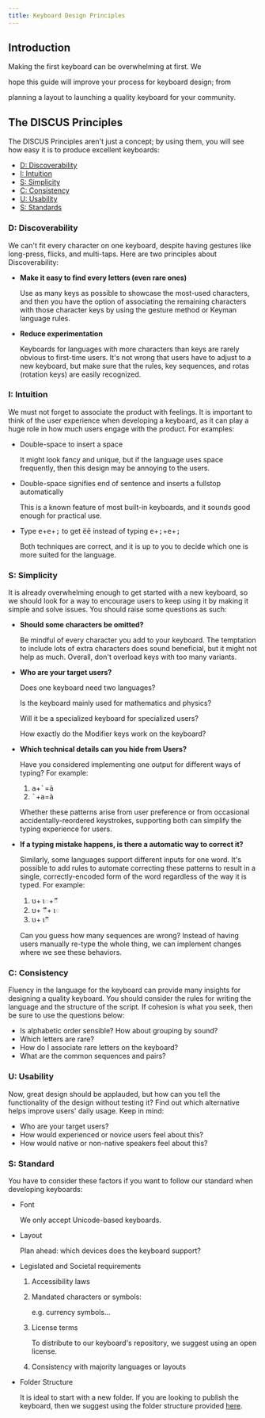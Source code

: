 ```yaml
---
title: Keyboard Design Principles
---
```


## Introduction

Making the first keyboard can be overwhelming at first. We

hope this guide will improve your process for keyboard design; from

planning a layout to launching a quality keyboard for your community.

## The DISCUS Principles

The DISCUS Principles aren't just a concept; by using them, you will see
how easy it is to produce excellent keyboards:

* [D: Discoverability](#toc-d-discoverability)
* [I: Intuition](#toc-i-intuition)
* [S: Simplicity](#toc-s-simplicity)
* [C: Consistency](#toc-c-consistency)
* [U: Usability](#toc-u-usability)
* [S: Standards](#toc-s-standards)

### D: Discoverability

We can't fit every character on one keyboard, despite having
gestures like long-press, flicks, and multi-taps. Here are two 
principles about Discoverability:

-   **Make it easy to find every letters (even rare ones)**

    Use as many keys as possible to showcase the most-used characters, and then you have the option of associating the remaining characters with those character keys by using the gesture method or Keyman language rules.

-   **Reduce experimentation**

    Keyboards for languages with more characters than keys are rarely obvious to first-time users. It's not wrong that users have to adjust to a new keyboard, but make sure that the rules, key sequences, and rotas (rotation keys) are easily recognized.

### I: Intuition

We must not forget to associate the product with feelings. It is important to think of the user experience when developing a keyboard, as it can play a huge role in how much users engage with the product. For examples:

-   Double-space to insert a space

    It might look fancy and unique, but if the language uses space frequently, then this design may be annoying to the users.

-   Double-space signifies end of sentence and inserts a fullstop automatically

    This is a known feature of most built-in keyboards, and it sounds good enough for practical use.

-   Type
    <kbd>e</kbd>+<kbd>e</kbd>+<kbd>;</kbd>
    to get <kbd>ëë</kbd> instead of typing
    <kbd>e</kbd>+<kbd>;</kbd>+<kbd>e</kbd>+<kbd>;</kbd>

    Both techniques are correct, and it is up to you to decide which one is more suited for the language.

### S: Simplicity

It is already overwhelming enough to get started with a new keyboard, so we should look for a way to encourage users to keep using it by making it simple and solve issues. You should raise some questions as such:

-   **Should some characters be omitted?**  


    Be mindful of every character you add to your keyboard. The temptation to include lots of extra characters does sound beneficial, but it might not help as much. Overall, don't overload keys with too many variants.

-   **Who are your target users?**  


    Does one keyboard need two languages?

    Is the keyboard mainly used for mathematics and physics?

    Will it be a specialized keyboard for specialized users?

    How exactly do the Modifier keys work on the keyboard?

-   **Which technical details can you hide from Users?**  

    Have you considered implementing one output for different ways of typing? For example:

    1.  <kbd>a</kbd>+<kbd>\`</kbd>=<kbd>à</kbd>
    2.  <kbd>\`</kbd>+<kbd>a</kbd>=<kbd>à</kbd>

    Whether these patterns arise from user preference or from occasional accidentally-reordered keystrokes, supporting both can simplify the typing experience for users.

-   **If a typing mistake happens, is there a automatic way to correct it?**  

    Similarly, some languages support different inputs for one word.  It's possible to add rules to automate correcting these patterns to result in a single, correctly-encoded form of the word regardless of the way it is typed. For example:

    1.  <kbd>ប</kbd>+<kbd>
        េ</kbd>+<kbd>ី</kbd>
    2.  <kbd>ប</kbd>+<kbd>
        ី</kbd>+<kbd> េ</kbd>
    3.  <kbd>ប</kbd>+<kbd> េី</kbd>

    Can you guess how many sequences are wrong? Instead of having users manually re-type the whole thing, we can implement changes where we see these behaviors.

### C: Consistency

Fluency in the language for the keyboard can provide many insights for designing a quality keyboard. You should consider the rules for writing the language and the structure of the script. If cohesion is what you seek, then be sure to use the questions below:


-   Is alphabetic order sensible? How about grouping by sound?
-   Which letters are rare?
-   How do I associate rare letters on the keyboard?
-   What are the common sequences and pairs?

### U: Usability

Now, great design should be applauded, but how can you tell the functionality of the design without testing it? Find out which alternative helps improve users' daily usage. Keep in mind:

-   Who are your target users?
-   How would experienced or novice users feel about this?
-   How would native or non-native speakers feel about this?

### S: Standard

You have to consider these factors if you want to follow our standard when developing keyboards:

-   Font

    We only accept Unicode-based keyboards.

-   Layout

    Plan ahead: which devices does the keyboard support?

-   Legislated and Societal requirements
    1.  Accessibility laws

    2.  Mandated characters or symbols:

        e.g. currency symbols...

    3.  License terms

        To distribute to our keyboard's repository, we suggest using an open license.

    4.  Consistency with majority languages or layouts

-   Folder Structure

    It is ideal to start with a new folder. If you are looking to publish the keyboard, then we suggest using the folder structure provided [here](https://help.keyman.com/developer/keyboards/advanced/).
